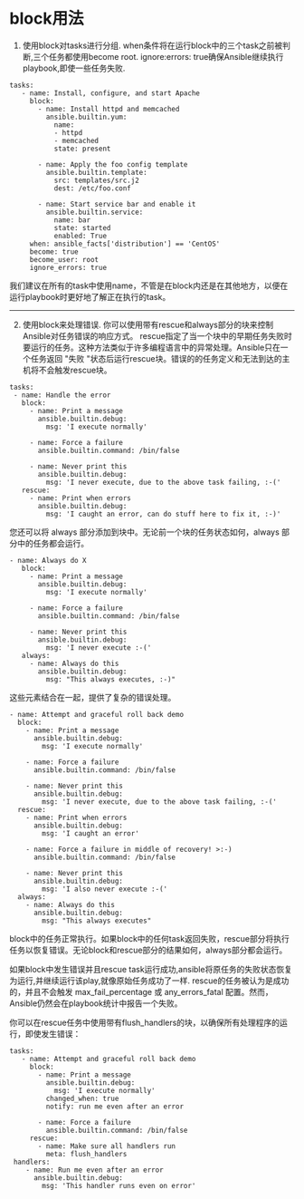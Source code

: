 # block用法

1. 使用block对tasks进行分组. 
when条件将在运行block中的三个task之前被判断,三个任务都使用become root. ignore:errors: true确保Ansible继续执行playbook,即使一些任务失败.

```
tasks:
   - name: Install, configure, and start Apache
     block:
       - name: Install httpd and memcached
         ansible.builtin.yum:
           name:
           - httpd
           - memcached
           state: present

       - name: Apply the foo config template
         ansible.builtin.template:
           src: templates/src.j2
           dest: /etc/foo.conf

       - name: Start service bar and enable it
         ansible.builtin.service:
           name: bar
           state: started
           enabled: True
     when: ansible_facts['distribution'] == 'CentOS'
     become: true
     become_user: root
     ignore_errors: true
```

我们建议在所有的task中使用name，不管是在block内还是在其他地方，以便在运行playbook时更好地了解正在执行的task。

---

2. 使用block来处理错误.
你可以使用带有rescue和always部分的块来控制Ansible对任务错误的响应方式。
rescue指定了当一个块中的早期任务失败时要运行的任务。这种方法类似于许多编程语言中的异常处理。Ansible只在一个任务返回 "失败 "状态后运行rescue块。错误的的任务定义和无法到达的主机将不会触发rescue块。

```
tasks:
 - name: Handle the error
   block:
     - name: Print a message
       ansible.builtin.debug:
         msg: 'I execute normally'

     - name: Force a failure
       ansible.builtin.command: /bin/false

     - name: Never print this
       ansible.builtin.debug:
         msg: 'I never execute, due to the above task failing, :-('
   rescue:
     - name: Print when errors
       ansible.builtin.debug:
         msg: 'I caught an error, can do stuff here to fix it, :-)'
```

您还可以将 always 部分添加到块中。无论前一个块的任务状态如何，always 部分中的任务都会运行。
```
- name: Always do X
   block:
     - name: Print a message
       ansible.builtin.debug:
         msg: 'I execute normally'

     - name: Force a failure
       ansible.builtin.command: /bin/false

     - name: Never print this
       ansible.builtin.debug:
         msg: 'I never execute :-('
   always:
     - name: Always do this
       ansible.builtin.debug:
         msg: "This always executes, :-)"
```

这些元素结合在一起，提供了复杂的错误处理。

```
- name: Attempt and graceful roll back demo
  block:
    - name: Print a message
      ansible.builtin.debug:
        msg: 'I execute normally'

    - name: Force a failure
      ansible.builtin.command: /bin/false

    - name: Never print this
      ansible.builtin.debug:
        msg: 'I never execute, due to the above task failing, :-('
  rescue:
    - name: Print when errors
      ansible.builtin.debug:
        msg: 'I caught an error'

    - name: Force a failure in middle of recovery! >:-)
      ansible.builtin.command: /bin/false

    - name: Never print this
      ansible.builtin.debug:
        msg: 'I also never execute :-('
  always:
    - name: Always do this
      ansible.builtin.debug:
        msg: "This always executes"
```

block中的任务正常执行。如果block中的任何task返回失败，rescue部分将执行任务以恢复错误。无论block和rescue部分的结果如何，always部分都会运行。

如果block中发生错误并且rescue task运行成功,ansible将原任务的失败状态恢复为运行,并继续运行该play,就像原始任务成功了一样.
rescue的任务被认为是成功的，并且不会触发 max_fail_percentage 或 any_errors_fatal 配置。然而，Ansible仍然会在playbook统计中报告一个失败。

你可以在rescue任务中使用带有flush_handlers的块，以确保所有处理程序的运行，即使发生错误：

```
tasks:
   - name: Attempt and graceful roll back demo
     block:
       - name: Print a message
         ansible.builtin.debug:
           msg: 'I execute normally'
         changed_when: true
         notify: run me even after an error

       - name: Force a failure
         ansible.builtin.command: /bin/false
     rescue:
       - name: Make sure all handlers run
         meta: flush_handlers
 handlers:
    - name: Run me even after an error
      ansible.builtin.debug:
        msg: 'This handler runs even on error'
```

